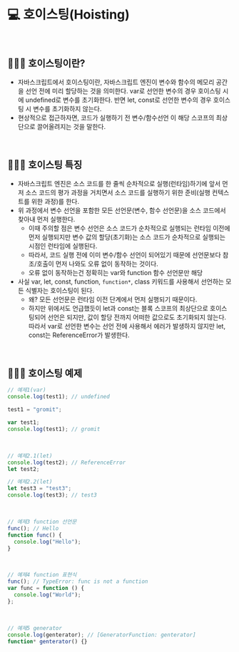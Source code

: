 # 💻 호이스팅(Hoisting)

<br />

## 👨🏻‍💻 호이스팅이란?

- 자바스크립트에서 호이스팅이란, 자바스크립트 엔진이 변수와 함수의 메모리 공간을 선언 전에 미리 할당하는 것을 의미한다. var로 선언한 변수의 경우 호이스팅 시에 undefined로 변수를 초기화한다. 반면 let, const로 선언한 변수의 경우 호이스팅 시 변수를 초기화하지 않는다.
- 현상적으로 접근하자면, 코드가 실행하기 전 변수/함수선언 이 해당 스코프의 최상단으로 끌어올려지는 것을 말한다.

<br />

## 👨🏻‍💻 호이스팅 특징

- 자바스크립트 엔진은 소스 코드를 한 줄씩 순차적으로 실행(런타임)하기에 앞서 먼저 소스 코드의 평가 과정을 거치면서 소스 코드를 실행하기 위한 준비(실행 컨텍스트를 위한 과정)를 한다.
- 위 과정에서 변수 선언을 포함한 모든 선언문(변수, 함수 선언문)을 소스 코드에서 찾아내 먼저 실행한다.
  - 이때 주의할 점은 변수 선언은 소스 코드가 순차적으로 실행되는 런타임 이전에 먼저 실행되지만 변수 값의 할당(초기화)는 소스 코드가 순차적으로 실행되는 시점인 런타임에 실행된다.
  - 따라서, 코드 실행 전에 이미 변수/함수 선언이 되어있기 때문에 선언문보다 참조/호출이 먼저 나와도 오류 없이 동작하는 것이다.
  - 오류 없이 동작하는건 정확히는 var와 function 함수 선언문만 해당
- 사실 var, let, const, function, `function*`, class 키워드를 사용해서 선언하는 모든 식별자는 호이스팅이 된다.
  - 왜? 모든 선언문은 런타임 이전 단계에서 먼저 실행되기 때문이다.
  - 하지만 위에서도 언급했듯이 let과 const는 블록 스코프의 최상단으로 호이스팅되어 선언은 되지만, 값이 할당 전까지 어떠한 값으로도 초기화되지 않는다. 따라서 var로 선언한 변수는 선언 전에 사용해서 에러가 발생하지 않지만 let, const는 ReferenceError가 발생한다.

<br />

## 👨🏻‍💻 호이스팅 예제

```js
// 예제1(var)
console.log(test1); // undefined

test1 = "gromit";

var test1;
console.log(test1); // gromit
```

<br />

```js
// 예제2.1(let)
console.log(test2); // ReferenceError
let test2;
```

```js
// 예제2.2(let)
let test3 = "test3";
console.log(test3); // test3
```

<br />

```js
// 예제3 function 선언문
func(); // Hello
function func() {
  console.log("Hello");
}
```

<br />

```js
// 예제4 function 표현식
func(); // TypeError: func is not a function
var func = function () {
  console.log("World");
};
```

<br />

```js
// 예제5 generator
console.log(genterator); // [GeneratorFunction: genterator]
function* genterator() {}
```

<br />
